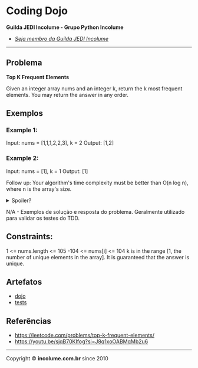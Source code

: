 # Coding Dojo

**Guilda JEDI Incolume - Grupo Python Incolume**

- _[Seja membro da Guilda JEDI Incolume](https://discord.gg/eBNamXVtBW)_

---

## Problema

**Top K Frequent Elements**

Given an integer array nums and an integer k, return the k most frequent elements. You may return the answer in any order.

 ## Exemplos

### Example 1:

Input: nums = [1,1,1,2,2,3], k = 2
Output: [1,2]

### Example 2:

Input: nums = [1], k = 1
Output: [1]
 


 

Follow up: Your algorithm's time complexity must be better than O(n log n), where n is the array's size.


<details> 
  <summary>Spoiler?</summary> 
   Considerar em caso de fatoração:

    > modo pythônico
    > sem condicionais 
    > estruturas performáticas
    > redução de complexidade ciclomática 
    > análise assintótica de algoritmos (big O)

</details>

N/A - Exemplos de solução e resposta do problema. Geralmente utilizado para validar os testes do TDD.

## Constraints:

1 <= nums.length <= 105
-104 <= nums[i] <= 104
k is in the range [1, the number of unique elements in the array].
It is guaranteed that the answer is unique.

## Artefatos

- [dojo](__init__.py)
- [tests](test_20241214.py)


## Referências

- https://leetcode.com/problems/top-k-frequent-elements/
- https://youtu.be/sjqB70KIfog?si=J8q1xoOABMqMb2u6
---

Copyright &copy; **incolume.com.br** since 2010